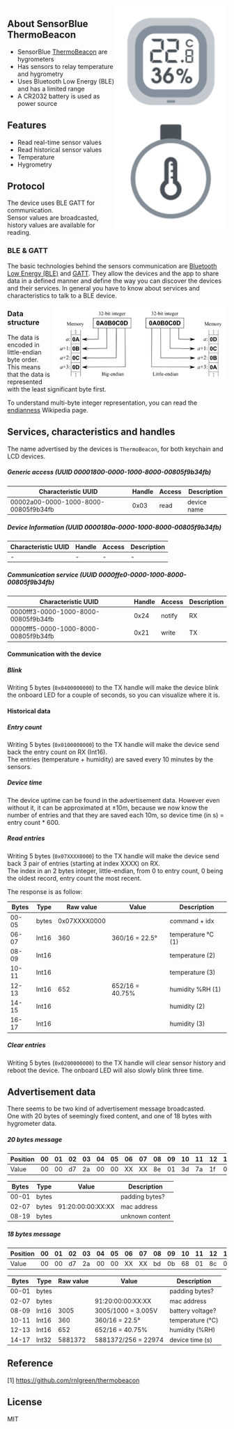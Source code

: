 
<img src="thermobeacon_square.svg" width="256px" alt="ThermoBeacon (LCD)" align="right" />
<img src="thermobeacon_round.svg" width="256px" alt="ThermoBeacon (Keychain)" align="right" />

## About SensorBlue ThermoBeacon

* SensorBlue [ThermoBeacon]() are hygrometers
* Has sensors to relay temperature and hygrometry
* Uses Bluetooth Low Energy (BLE) and has a limited range
* A CR2032 battery is used as power source

## Features

* Read real-time sensor values
* Read historical sensor values
* Temperature
* Hygrometry

## Protocol

The device uses BLE GATT for communication.  
Sensor values are broadcasted, history values are available for reading.  

### BLE & GATT

The basic technologies behind the sensors communication are [Bluetooth Low Energy (BLE)](https://en.wikipedia.org/wiki/Bluetooth_Low_Energy) and [GATT](https://www.bluetooth.com/specifications/gatt).
They allow the devices and the app to share data in a defined manner and define the way you can discover the devices and their services.
In general you have to know about services and characteristics to talk to a BLE device.

<img src="endianness.png" width="400px" alt="Endianness" align="right" />

### Data structure

The data is encoded in little-endian byte order.  
This means that the data is represented with the least significant byte first.

To understand multi-byte integer representation, you can read the [endianness](https://en.wikipedia.org/wiki/Endianness) Wikipedia page.

## Services, characteristics and handles

The name advertised by the devices is `ThermoBeacon`, for both keychain and LCD devices.

##### Generic access (UUID 00001800-0000-1000-8000-00805f9b34fb)

| Characteristic UUID                  | Handle | Access      | Description                     |
| ------------------------------------ | ------ | ----------- | ------------------------------- |
| 00002a00-0000-1000-8000-00805f9b34fb | 0x03   | read        | device name                     |

##### Device Information (UUID 0000180a-0000-1000-8000-00805f9b34fb)

| Characteristic UUID                  | Handle | Access      | Description                     |
| ------------------------------------ | ------ | ----------- | ------------------------------- |
| -                                    | -      | -           | -                               |

##### Communication service (UUID 0000ffe0-0000-1000-8000-00805f9b34fb)

| Characteristic UUID                  | Handle | Access      | Description                     |
| ------------------------------------ | ------ | ----------- | ------------------------------- |
| 0000fff3-0000-1000-8000-00805f9b34fb | 0x24   | notify      | RX                              |
| 0000fff5-0000-1000-8000-00805f9b34fb | 0x21   | write       | TX                              |

#### Communication with the device

##### Blink

Writing 5 bytes (`0x0400000000`) to the TX handle will make the device blink the onboard LED for a couple of seconds, so you can visualize where it is.

#### Historical data

##### Entry count

Writing 5 bytes (`0x0100000000`) to the TX handle will make the device send back the entry count on RX (Int16).  
The entries (temperature + humidity) are saved every 10 minutes by the sensors. 

##### Device time

The device uptime can be found in the advertisement data. However even without it, it can be approximated at ±10m, because we now know the number of entries and that they are saved each 10m, so device time (in s) = entry count * 600.

##### Read entries

Writing 5 bytes (`0x07XXXX0000`) to the TX handle will make the device send back 3 pair of entries (starting at index XXXX) on RX.  
The index in an 2 bytes integer, little-endian, from 0 to entry count, 0 being the oldest record, entry count the most recent.

The response is as follow:

| Bytes | Type      | Raw value         | Value             | Description           |
| ----- | --------- | ----------------- | ----------------- | --------------------- |
| 00-05 | bytes     | 0x07XXXX0000      |                   | command + idx         |
| 06-07 | Int16     | 360               | 360/16 = 22.5°    | temperature °C (1)    |
| 08-09 | Int16     |                   |                   | temperature (2)       |
| 10-11 | Int16     |                   |                   | temperature (3)       |
| 12-13 | Int16     | 652               | 652/16 = 40.75%   | humidity %RH (1)      |
| 14-15 | Int16     |                   |                   | humidity (2)          |
| 16-17 | Int16     |                   |                   | humidity (3)          |

##### Clear entries

Writing 5 bytes (`0x0200000000`) to the TX handle will clear sensor history and reboot the device.
The onboard LED will also slowly blink three time.

## Advertisement data

There seems to be two kind of advertisement message broadcasted.  
One with 20 bytes of seemingly fixed content, and one of 18 bytes with hygrometer data.

##### 20 bytes message

| Position | 00 | 01 | 02 | 03 | 04 | 05 | 06 | 07 | 08 | 09 | 10 | 11 | 12 | 13 | 14 | 15 | 16 | 17 | 18 | 19 |
| -------- | -- | -- | -- | -- | -- | -- | -- | -- | -- | -- | -- | -- | -- | -- | -- | -- | -- | -- | -- | -- |
| Value    | 00 | 00 | d7 | 2a | 00 | 00 | XX | XX | 8e | 01 | 3d | 7a | 1f | 00 | 4e | 01 | 0a | 80 | 06 | 00 |

| Bytes | Type      | Value             | Description       |
| ----- | --------- | ----------------- | ----------------- |
| 00-01 | bytes     |                   | padding bytes?    |
| 02-07 | bytes     | 91:20:00:00:XX:XX | mac address       |
| 08-19 | bytes     |                   | unknown content   |

##### 18 bytes message

| Position | 00 | 01 | 02 | 03 | 04 | 05 | 06 | 07 | 08 | 09 | 10 | 11 | 12 | 13 | 14 | 15 | 16 | 17 |
| -------- | -- | -- | -- | -- | -- | -- | -- | -- | -- | -- | -- | -- | -- | -- | -- | -- | -- | -- |
| Value    | 00 | 00 | d7 | 2a | 00 | 00 | XX | XX | bd | 0b | 68 | 01 | 8c | 02 | 1c | be | 59 | 00 |

| Bytes | Type      | Raw value         | Value                 | Description           |
| ----- | --------- | ----------------- | --------------------- | --------------------- |
| 00-01 | bytes     |                   |                       | padding bytes?        |
| 02-07 | bytes     |                   | 91:20:00:00:XX:XX     | mac address           |
| 08-09 | Int16     | 3005              | 3005/1000 = 3.005V    | battery voltage?      |
| 10-11 | Int16     | 360               | 360/16 = 22.5°        | temperature (°C)      |
| 12-13 | Int16     | 652               | 652/16 = 40.75%       | humidity (%RH)        |
| 14-17 | Int32     | 5881372           | 5881372/256 = 22974   | device time (s)       |

## Reference

[1] https://github.com/rnlgreen/thermobeacon  

## License

MIT
